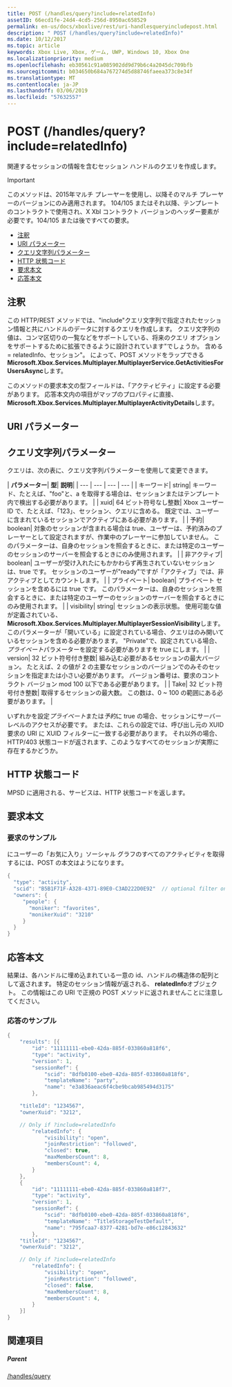 ```yaml
---
title: POST (/handles/query?include=relatedInfo)
assetID: 66ecd1fe-24d4-4cd5-256d-8950ac658529
permalink: en-us/docs/xboxlive/rest/uri-handlesqueryincludepost.html
description: " POST (/handles/query?include=relatedInfo)"
ms.date: 10/12/2017
ms.topic: article
keywords: Xbox Live, Xbox, ゲーム, UWP, Windows 10, Xbox One
ms.localizationpriority: medium
ms.openlocfilehash: eb30561c91a085902dd9d79b6c4a2045dc709bfb
ms.sourcegitcommit: b034650b684a767274d5d88746faeea373c8e34f
ms.translationtype: MT
ms.contentlocale: ja-JP
ms.lasthandoff: 03/06/2019
ms.locfileid: "57632557"
---
```

# <a name="post-handlesqueryincluderelatedinfo"></a>POST (/handles/query?include=relatedInfo)
関連するセッションの情報を含むセッション ハンドルのクエリを作成します。

> [!IMPORTANT]
> このメソッドは、2015年マルチ プレーヤーを使用し、以降そのマルチ プレーヤーのバージョンにのみ適用されます。 104/105 またはそれ以降、テンプレートのコントラクトで使用され、X Xbl コントラクト バージョンのヘッダー要素が必要です。104/105 または後ですべての要求。

  * [注釈](#ID4ET)
  * [URI パラメーター](#ID4ECB)
  * [クエリ文字列パラメーター](#ID4EPB)
  * [HTTP 状態コード](#ID4EAF)
  * [要求本文](#ID4EHF)
  * [応答本文](#ID4EZF)

<a id="ID4ET"></a>


## <a name="remarks"></a>注釈

この HTTP/REST メソッドでは、"include"クエリ文字列で指定されたセッション情報と共にハンドルのデータに対するクエリを作成します。 クエリ文字列の値は、コンマ区切りの一覧などをサポートしている、将来のクエリ オプションをサポートするために拡張できるように設計されています"でしょうか。 含める = relatedInfo、セッション"。 によって、POST メソッドをラップできる**Microsoft.Xbox.Services.Multiplayer.MultiplayerService.GetActivitiesForUsersAsync**します。

このメソッドの要求本文の型フィールドは、「アクティビティ」に設定する必要があります。 応答本文内の項目がマップのプロパティに直接、 **Microsoft.Xbox.Services.Multiplayer.MultiplayerActivityDetails**します。

<a id="ID4ECB"></a>


## <a name="uri-parameters"></a>URI パラメーター

<a id="ID4EPB"></a>


## <a name="query-string-parameters"></a>クエリ文字列パラメーター

クエリは、次の表に、クエリ文字列パラメーターを使用して変更できます。

| <b>パラメーター</b>| <b>型</b>| <b>説明</b>|
| --- | --- | --- | --- |
| キーワード| string| キーワード、たとえば、"foo"と、a を取得する場合は、セッションまたはテンプレート内で検出する必要があります。 |
| xuid| 64 ビット符号なし整数| Xbox ユーザー ID で、たとえば、「123」、セッション、クエリに含める。 既定では、ユーザーに含まれているセッションでアクティブにある必要があります。 |
| 予約| boolean| 対象のセッションが含まれる場合は true、ユーザーは、予約済みのプレーヤーとして設定されますが、作業中のプレーヤーに参加していません。 このパラメーターは、自身のセッションを照会するときに、または特定のユーザーのセッションのサーバーを照会するときにのみ使用されます。 |
| 非アクティブ| boolean| ユーザーが受け入れたにもかかわらず再生されていないセッションは、true です。 セッションのユーザーが"ready"ですが「アクティブ」では、非アクティブとしてカウントします。 |
| プライベート| boolean| プライベート セッションを含めるには true です。 このパラメーターは、自身のセッションを照会するときに、または特定のユーザーのセッションのサーバーを照会するときにのみ使用されます。 |
| visibility| string| セッションの表示状態。 使用可能な値が定義されている、 <b>Microsoft.Xbox.Services.Multiplayer.MultiplayerSessionVisibility</b>します。 このパラメーターが「開いている」に設定されている場合、クエリはのみ開いているセッションを含める必要があります。 "Private"で、設定されている場合、<i>プライベート</i>パラメーターを設定する必要がありますを true にします。 |
| version| 32 ビット符号付き整数| 組み込む必要があるセッションの最大バージョン。 たとえば、2 の値が 2 の主要なセッションのバージョンでのみそのセッションを指定または小さい必要があります。 バージョン番号は、要求のコントラクト バージョン mod 100 以下である必要があります。 |
| Take| 32 ビット符号付き整数| 取得するセッションの最大数。 この数は、0 ~ 100 の範囲にある必要があります。 |


いずれかを設定*プライベート*または*予約*に true の場合、セッションにサーバー レベルのアクセスが必要です。 または、これらの設定では、呼び出し元の XUID 要求の URI に XUID フィルターに一致する必要があります。 それ以外の場合、HTTP/403 状態コードが返されます、このようなすべてのセッションが実際に存在するかどうか。

<a id="ID4EAF"></a>


## <a name="http-status-codes"></a>HTTP 状態コード
MPSD に適用される、サービスは、HTTP 状態コードを返します。  
<a id="ID4EHF"></a>


## <a name="request-body"></a>要求本文

<a id="ID4ENF"></a>


### <a name="sample-request"></a>要求のサンプル

にユーザーの「お気に入り」ソーシャル グラフのすべてのアクティビティを取得するには、POST の本文はようになります。


```cpp
{
  "type": "activity",
  "scid": "B5B1F71F-A328-4371-89E0-C3AD222D0E92"  // optional filter on scid
  "owners": {
     "people": {
       "moniker": "favorites",
       "monikerXuid": "3210"
     }
  }
}

```


<a id="ID4EZF"></a>


## <a name="response-body"></a>応答本文

結果は、各ハンドルに埋め込まれている一意の id、ハンドルの構造体の配列として返されます。 特定のセッション情報が返される、 **relatedInfo**オブジェクト。 この情報はこの URI で正規の POST メソッドに返されませんことに注意してください。

<a id="ID4EDG"></a>


### <a name="sample-response"></a>応答のサンプル


```cpp
{
    "results": [{
        "id": "11111111-ebe0-42da-885f-033860a818f6",
        "type": "activity",
        "version": 1,
        "sessionRef": {
            "scid": "8dfb0100-ebe0-42da-885f-033860a818f6",
            "templateName": "party",
            "name": "e3a836aeac6f4cbe9bcab985494d3175"
        },

    "titleId": "1234567",
    "ownerXuid": "3212",

    // Only if ?include=relatedInfo
        "relatedInfo": {
            "visibility": "open",
            "joinRestriction": "followed",
            "closed": true,
            "maxMembersCount": 8,
            "membersCount": 4,
        }
    },
    {
        "id": "11111111-ebe0-42da-885f-033860a818f7",
        "type": "activity",
        "version": 1,
        "sessionRef": {
            "scid": "8dfb0100-ebe0-42da-885f-033860a818f6",
            "templateName": "TitleStorageTestDefault",
            "name": "795fcaa7-8377-4281-bd7e-e86c12843632"
        },
    "titleId": "1234567",
    "ownerXuid": "3212",

    // Only if ?include=relatedInfo
        "relatedInfo": {
            "visibility": "open",
            "joinRestriction": "followed",
            "closed": false,
            "maxMembersCount": 8,
            "membersCount": 4,
        }
    }]
}

```


<a id="ID4ENG"></a>


## <a name="see-also"></a>関連項目

<a id="ID4EPG"></a>


##### <a name="parent"></a>Parent

[/handles/query](uri-handlesquery.md)
